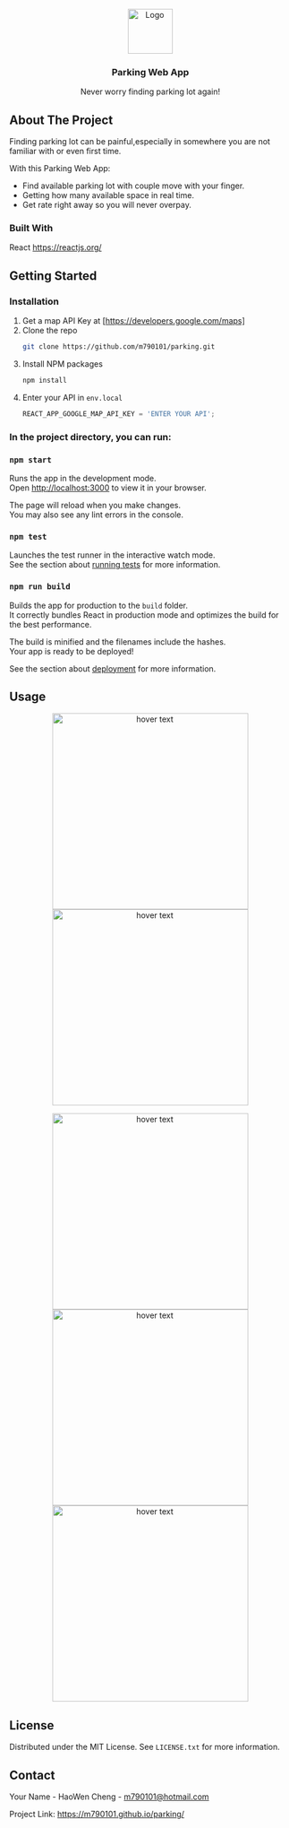 <br />
<div align="center">
    <img src="https://i.imgur.com/b6dyTrY.png" alt="Logo" width="80" height="80">
  </a>

  <h3 align="center">Parking Web App</h3>

  <p align="center">
    Never worry finding parking lot again!
</div>

## About The Project

Finding parking lot can be painful,especially in somewhere you are not familiar with or even first time.

With this Parking Web App:
* Find available parking lot with couple move with your finger.
* Getting how many available space in real time.
* Get rate right away so you will never overpay.




### Built With

React
https://reactjs.org/




<!-- GETTING STARTED -->
## Getting Started

### Installation

1. Get a map API Key at [https://developers.google.com/maps]
2. Clone the repo
   ```sh
   git clone https://github.com/m790101/parking.git
   ```
3. Install NPM packages
   ```sh
   npm install
   ```
4. Enter your API in `env.local`
   ```js
   REACT_APP_GOOGLE_MAP_API_KEY = 'ENTER YOUR API';
   ```
   
### In the project directory, you can run:
### `npm start`

Runs the app in the development mode.\
Open [http://localhost:3000](http://localhost:3000) to view it in your browser.

The page will reload when you make changes.\
You may also see any lint errors in the console.

### `npm test`

Launches the test runner in the interactive watch mode.\
See the section about [running tests](https://facebook.github.io/create-react-app/docs/running-tests) for more information.

### `npm run build`

Builds the app for production to the `build` folder.\
It correctly bundles React in production mode and optimizes the build for the best performance.

The build is minified and the filenames include the hashes.\
Your app is ready to be deployed!

See the section about [deployment](https://facebook.github.io/create-react-app/docs/deployment) for more information.



<!-- USAGE EXAMPLES -->
## Usage
<p align="center">
  <img src="https://i.imgur.com/3ee4f0N.png" width="350" title="hover text">
 <img src="https://i.imgur.com/QF29wri.png" width="350" title="hover text">
</p>

<p align="center">
  <img src="https://i.imgur.com/56KwHVf.png" width="350" title="hover text">
    <img src="https://i.imgur.com/8wstam5.png" width="350" title="hover text">
      <img src="https://i.imgur.com/FokH1m2.png" width="350" title="hover text">
</p>


<!-- LICENSE -->
## License

Distributed under the MIT License. See `LICENSE.txt` for more information.


<!-- CONTACT -->
## Contact

Your Name - HaoWen Cheng - m790101@hotmail.com

Project Link: https://m790101.github.io/parking/